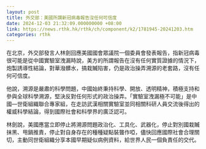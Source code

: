 ```yaml
---
layout: post
title: 外交部：美國所謂新冠病毒報告沒任何可信度
date: 2024-12-03 21:32:09.000000000 +08:00
link: https://news.rthk.hk/rthk/ch/component/k2/1781945-20241203.htm
categories: rthk
---
```


在北京，外交部發言人林劍回應美國國會眾議院一個委員會發表報告，指新冠病毒很可能是從中國實驗室洩漏時說，美方的所謂報告在沒有任何實質證據的情況下，炮製誘導性結論，對華潑髒水，搞栽贓陷害，仍是政治操弄溯源的老套路，沒有任何可信度。

他說，溯源是嚴肅的科學問題，中國始終秉持科學、開放、透明精神，積極支持和參與全球科學溯源，堅決反對任何形式的政治操弄。「實驗室洩漏極不可能」是中國—世衛組織聯合專家組，在走訪武漢相關實驗室並同相關科研人員交流後得出的權威科學結論，得到國際社會和科學界的廣泛認可。

林劍說，美國應當立即停止將溯源問題政治化、工具化、武器化，停止對別國栽贓抹黑、甩鍋推責，停止對自身存在的種種疑點裝聾作啞，儘快回應國際社會合理關切，主動同世衛組織分享本國早期疑似病例資料，給世界人民一個負責任的交代。
